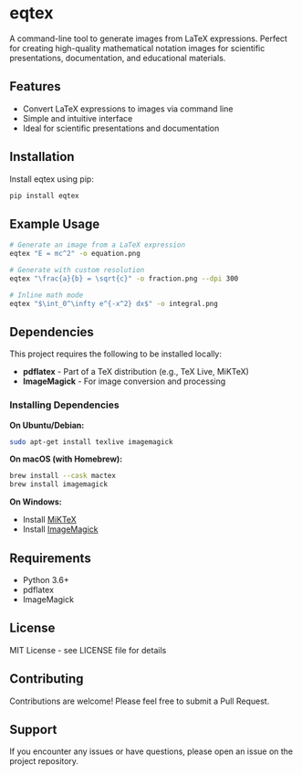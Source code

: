 # eqtex

A command-line tool to generate images from LaTeX expressions. Perfect for creating high-quality mathematical notation images for scientific presentations, documentation, and educational materials.

## Features

- Convert LaTeX expressions to images via command line
- Simple and intuitive interface
- Ideal for scientific presentations and documentation

## Installation

Install eqtex using pip:

```bash
pip install eqtex
```

## Example Usage

```bash
# Generate an image from a LaTeX expression
eqtex "E = mc^2" -o equation.png

# Generate with custom resolution
eqtex "\frac{a}{b} = \sqrt{c}" -o fraction.png --dpi 300

# Inline math mode
eqtex "$\int_0^\infty e^{-x^2} dx$" -o integral.png
```

## Dependencies

This project requires the following to be installed locally:

- **pdflatex** - Part of a TeX distribution (e.g., TeX Live, MiKTeX)
- **ImageMagick** - For image conversion and processing

### Installing Dependencies

**On Ubuntu/Debian:**
```bash
sudo apt-get install texlive imagemagick
```

**On macOS (with Homebrew):**
```bash
brew install --cask mactex
brew install imagemagick
```

**On Windows:**
- Install [MiKTeX](https://miktex.org/)
- Install [ImageMagick](https://imagemagick.org/script/download.php)

## Requirements

- Python 3.6+
- pdflatex
- ImageMagick

## License

MIT License - see LICENSE file for details

## Contributing

Contributions are welcome! Please feel free to submit a Pull Request.

## Support

If you encounter any issues or have questions, please open an issue on the project repository.